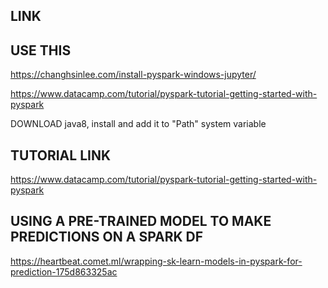 ## LINK
## USE THIS
https://changhsinlee.com/install-pyspark-windows-jupyter/

https://www.datacamp.com/tutorial/pyspark-tutorial-getting-started-with-pyspark

DOWNLOAD java8, install and add it to "Path" system variable

## TUTORIAL LINK
https://www.datacamp.com/tutorial/pyspark-tutorial-getting-started-with-pyspark

## USING A PRE-TRAINED MODEL TO MAKE PREDICTIONS ON A SPARK DF
https://heartbeat.comet.ml/wrapping-sk-learn-models-in-pyspark-for-prediction-175d863325ac
